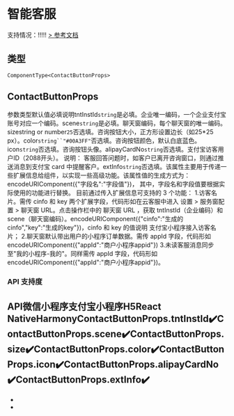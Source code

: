 # 智能客服
支持情况：!!!!!
[> 参考文档
](https://opendocs.alipay.com/mini/component/contact-button)
## 类型[​](contact-button.html#类型)
```tsx
ComponentType<ContactButtonProps>
```

## ContactButtonProps[​](contact-button.html#contactbuttonprops)
参数类型默认值必填说明tntInstId`string`是必填。企业唯一编码，一个企业支付宝账号对应一个编码。scene`string`是必填。聊天窗编码，每个聊天窗的唯一编码。sizestring or number`25`否选填。咨询按钮大小，正方形设置边长（如25*25 px）。color`string``"#00A3FF"`否选填。咨询按钮颜色，默认白底蓝色。icon`string`否选填。咨询按钮头像。alipayCardNo`string`否选填。支付宝访客用户ID（2088开头）。
说明： 客服回答问题时，如客户已离开咨询窗口，则通过推送消息到支付宝 card 中提醒客户。extInfo`string`否选填。该属性主要用于传递一些扩展信息给组件，以实现一些高级功能。该属性值的生成方式为：encodeURIComponent({"字段名":"字段值"})， 其中，字段名和字段值要根据实际使用的功能进行替换。
目前通过传入扩展信息可支持的 3 个功能：
1.访客名片。需传 cinfo 和 key 两个扩展字段，代码形如在云客服中进入 设置 > 服务窗配置 > 聊天窗 URL。点击操作栏中的 聊天窗 URL ，获取 tntInstId（企业编码）和 scene（聊天窗编码）。encodeURIComponent({"cinfo":"生成的 cinfo","key":"生成的key"})，cinfo 和 key 的值说明 支付宝小程序接入访客名片；
2.聊天窗默认带出用户的小程序订单数据。需传 appId 字段，代码形如encodeURIComponent({"appId":"商户小程序appid"})
3.未读客服消息同步至"我的小程序-我的"。同样需传 appId 字段，代码形如 encodeURIComponent({"appId":"商户小程序appid"})。
### API 支持度[​](contact-button.html#api-支持度)
API微信小程序支付宝小程序H5React NativeHarmonyContactButtonProps.tntInstId✔️ContactButtonProps.scene✔️ContactButtonProps.size✔️ContactButtonProps.color✔️ContactButtonProps.icon✔️ContactButtonProps.alipayCardNo✔️ContactButtonProps.extInfo✔️
- 
- 

-
